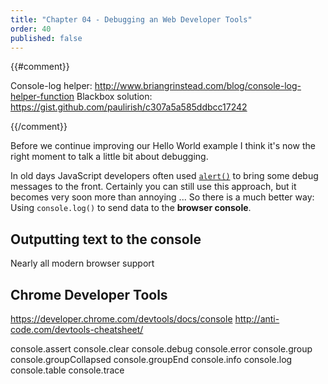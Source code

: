 ```yaml
---
title: "Chapter 04 - Debugging an Web Developer Tools"
order: 40
published: false
---
```


{{#comment}}

Console-log helper: http://www.briangrinstead.com/blog/console-log-helper-function
Blackbox solution: https://gist.github.com/paulirish/c307a5a585ddbcc17242

{{/comment}}

Before we continue improving our Hello World example I think it's now the right moment to talk a little bit about debugging.

In old days JavaScript developers often used [`alert()`](http://www.w3schools.com/jsref/met_win_alert.asp) to bring some debug messages to the front. Certainly you can still use this approach, but it becomes very soon more than annoying ... 
So there is a much better way: Using `console.log()` to send data to the **browser console**.

## Outputting text to the console

Nearly all modern browser support



## Chrome Developer Tools

https://developer.chrome.com/devtools/docs/console
http://anti-code.com/devtools-cheatsheet/

console.assert
console.clear
console.debug
console.error
console.group
console.groupCollapsed
console.groupEnd
console.info
console.log
console.table
console.trace